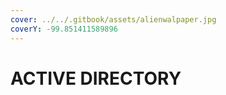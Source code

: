```yaml
---
cover: ../../.gitbook/assets/alienwalpaper.jpg
coverY: -99.851411589896
---
```


# ACTIVE DIRECTORY


